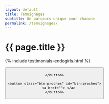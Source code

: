 ```yaml
---
layout: default
title: Témoignages
subtitle: Un parcours unique pour chacune
permalink: /temoignages/
---
```



<h1>{{ page.title }}</h1>

{% include testimonials-endogirls.html %}

<div class="nav-temoignages"> 
    <button class="btn-endogirls" id="btn-endo" onclick>

    </button>

    <button class="btn-proches" id="btn-proches">
        <a href=""> </a>
    </button>
</div>






